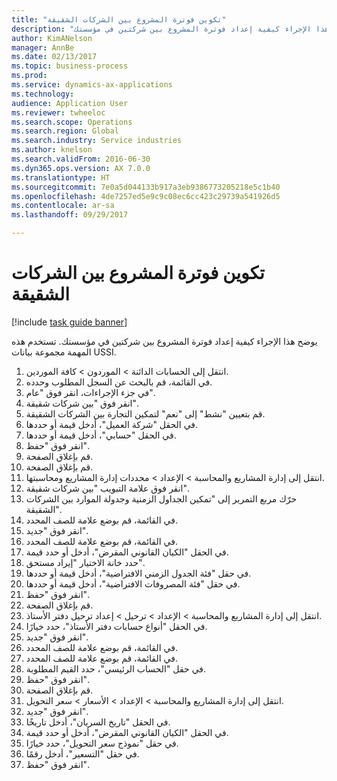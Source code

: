```yaml
--- 
title: "تكوين فوترة المشروع بين الشركات الشقيقة"
description: "يوضح هذا الإجراء كيفية إعداد فوترة المشروع بين شركتين في مؤسستك."
author: KimANelson
manager: AnnBe
ms.date: 02/13/2017
ms.topic: business-process
ms.prod: 
ms.service: dynamics-ax-applications
ms.technology: 
audience: Application User
ms.reviewer: twheeloc
ms.search.scope: Operations
ms.search.region: Global
ms.search.industry: Service industries
ms.author: knelson
ms.search.validFrom: 2016-06-30
ms.dyn365.ops.version: AX 7.0.0
ms.translationtype: HT
ms.sourcegitcommit: 7e0a5d044133b917a3eb9386773205218e5c1b40
ms.openlocfilehash: 4de7257ed5e9c9c08ec6cc423c29739a541926d5
ms.contentlocale: ar-sa
ms.lasthandoff: 09/29/2017

---
```

# <a name="configure-intercompany-project-invoicing"></a>تكوين فوترة المشروع بين الشركات الشقيقة

[!include [task guide banner](../../includes/task-guide-banner.md)]

يوضح هذا الإجراء كيفية إعداد فوترة المشروع بين شركتين في مؤسستك. تستخدم هذه المهمة مجموعة بيانات USSI.

1. انتقل إلى الحسابات الدائنة > الموردون > كافة الموردين.
2. في القائمة، قم بالبحث عن السجل المطلوب وحدده.
3. في جزء الإجراءات، انقر فوق "عام".
4. انقر فوق "بين شركات شقيقة".
5. قم بتعيين "نشط" إلى "نعم" لتمكين التجارة بين الشركات الشقيقة.
6. في الحقل "شركة العميل"، أدخل قيمة أو حددها.
7. في الحقل "حسابي"، أدخل قيمة أو حددها.
8. انقر فوق "حفظ".
9. قم بإغلاق الصفحة.
10. قم بإغلاق الصفحة.
11. انتقل إلى إدارة المشاريع‬ والمحاسبة > الإعداد > محددات إدارة المشاريع ومحاسبتها‬.
12. انقر فوق علامة التبويب "بين شركات شقيقة".
13. حرّك مربع التمرير إلى "تمكين الجداول الزمنية وجدولة الموارد بين الشركات الشقيقة‬".
14. في القائمة، قم بوضع علامة للصف المحدد.
15. انقر فوق "جديد".
16. في القائمة، قم بوضع علامة للصف المحدد.
17. في الحقل "الكيان القانوني المقرض‬"، أدخل أو حدد قيمة.
18. حدد خانة الاختيار "إيراد مستحق‬".
19. في حقل "فئة الجدول الزمني الافتراضية‬"، أدخل قيمة أو حددها.
20. في حقل "فئة المصروفات الافتراضية‬"، أدخل قيمة أو حددها.
21. انقر فوق "حفظ".
22. قم بإغلاق الصفحة.
23. انتقل إلى إدارة المشاريع والمحاسبة > الإعداد > ترحيل > إعداد ترحيل دفتر الأستاذ.
24. في الحقل "أنواع حسابات دفتر الأستاذ"، حدد خيارًا.
25. انقر فوق "جديد".
26. في القائمة، قم بوضع علامة للصف المحدد.
27. في القائمة، قم بوضع علامة للصف المحدد.
28. في حقل "الحساب الرئيسي"، حدد القيم المطلوبة.
29. انقر فوق "حفظ".
30. قم بإغلاق الصفحة.
31. انتقل إلى إدارة المشاريع والمحاسبة > الإعداد > الأسعار > سعر التحويل.
32. انقر فوق "جديد".
33. في الحقل "تاريخ السريان"، أدخل تاريخًا.
34. في الحقل "الكيان القانوني المقرض‬"، أدخل أو حدد قيمة.
35. في حقل "نموذج سعر التحويل"، حدد خيارًا.
36. في حقل "التسعير‬"، أدخل رقمًا.
37. انقر فوق "حفظ".


